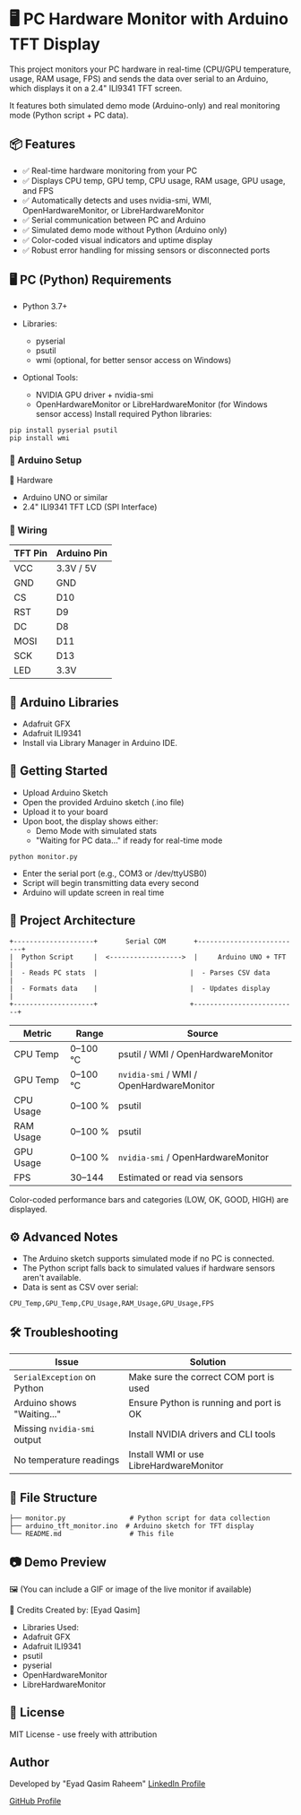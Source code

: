 # 🖥️ PC Hardware Monitor with Arduino TFT Display

This project monitors your PC hardware in real-time (CPU/GPU temperature, usage, RAM usage, FPS) and sends the data over serial to an Arduino, which displays it on a 2.4" ILI9341 TFT screen.

It features both simulated demo mode (Arduino-only) and real monitoring mode (Python script + PC data).

## 📦 Features
- ✅ Real-time hardware monitoring from your PC
- ✅ Displays CPU temp, GPU temp, CPU usage, RAM usage, GPU usage, and FPS
- ✅ Automatically detects and uses nvidia-smi, WMI, OpenHardwareMonitor, or LibreHardwareMonitor
- ✅ Serial communication between PC and Arduino
- ✅ Simulated demo mode without Python (Arduino only)
- ✅ Color-coded visual indicators and uptime display
- ✅ Robust error handling for missing sensors or disconnected ports

## 🖥️ PC (Python) Requirements
- Python 3.7+
- Libraries:
  - pyserial
  - psutil
  - wmi (optional, for better sensor access on Windows)

- Optional Tools:
  - NVIDIA GPU driver + nvidia-smi
  - OpenHardwareMonitor or LibreHardwareMonitor (for Windows sensor access)
Install required Python libraries:
```
pip install pyserial psutil
pip install wmi  
```
### 🔌 Arduino Setup
🧱 Hardware
- Arduino UNO or similar
- 2.4" ILI9341 TFT LCD (SPI Interface)

### 🔌 Wiring
| TFT Pin | Arduino Pin |
| ------- | ----------- |
| VCC     | 3.3V / 5V   |
| GND     | GND         |
| CS      | D10         |
| RST     | D9          |
| DC      | D8          |
| MOSI    | D11         |
| SCK     | D13         |
| LED     | 3.3V        |


## 📲 Arduino Libraries
- Adafruit GFX
- Adafruit ILI9341
- Install via Library Manager in Arduino IDE.

## 🚀 Getting Started
- Upload Arduino Sketch
- Open the provided Arduino sketch (.ino file)
- Upload it to your board
- Upon boot, the display shows either:
  - Demo Mode with simulated stats
  - "Waiting for PC data..." if ready for real-time mode
```
python monitor.py
```
- Enter the serial port (e.g., COM3 or /dev/ttyUSB0)
- Script will begin transmitting data every second
- Arduino will update screen in real time

## 🧠 Project Architecture
```
+--------------------+       Serial COM       +--------------------------+
|  Python Script     |  <------------------>  |     Arduino UNO + TFT    |
|  - Reads PC stats  |                       |  - Parses CSV data       |
|  - Formats data    |                       |  - Updates display        |
+--------------------+                       +--------------------------+
```
| Metric    | Range    | Source                                   |
| --------- | -------- | ---------------------------------------- |
| CPU Temp  | 0–100 °C | psutil / WMI / OpenHardwareMonitor       |
| GPU Temp  | 0–100 °C | `nvidia-smi` / WMI / OpenHardwareMonitor |
| CPU Usage | 0–100 %  | psutil                                   |
| RAM Usage | 0–100 %  | psutil                                   |
| GPU Usage | 0–100 %  | `nvidia-smi` / OpenHardwareMonitor       |
| FPS       | 30–144   | Estimated or read via sensors            |
Color-coded performance bars and categories (LOW, OK, GOOD, HIGH) are displayed.

## ⚙️ Advanced Notes
- The Arduino sketch supports simulated mode if no PC is connected.
- The Python script falls back to simulated values if hardware sensors aren't available.
- Data is sent as CSV over serial:
```
CPU_Temp,GPU_Temp,CPU_Usage,RAM_Usage,GPU_Usage,FPS
```
## 🛠️ Troubleshooting
| Issue                       | Solution                                |
| --------------------------- | --------------------------------------- |
| `SerialException` on Python | Make sure the correct COM port is used  |
| Arduino shows "Waiting..."  | Ensure Python is running and port is OK |
| Missing `nvidia-smi` output | Install NVIDIA drivers and CLI tools    |
| No temperature readings     | Install WMI or use LibreHardwareMonitor |

## 📁 File Structure
```
├── monitor.py                # Python script for data collection
├── arduino_tft_monitor.ino  # Arduino sketch for TFT display
└── README.md                 # This file
```
## 📷 Demo Preview
🖼️ (You can include a GIF or image of the live monitor if available)

🤝 Credits
Created by: [Eyad Qasim]
- Libraries Used:
- Adafruit GFX
- Adafruit ILI9341
- psutil
- pyserial
- OpenHardwareMonitor
- LibreHardwareMonitor

## 📜 License
MIT License - use freely with attribution

## Author
Developed by "Eyad Qasim Raheem" 
[LinkedIn Profile](https://www.linkedin.com/in/eyad-qasim-2a96b624b/)

[GitHub Profile](https://github.com/eyad6789)

